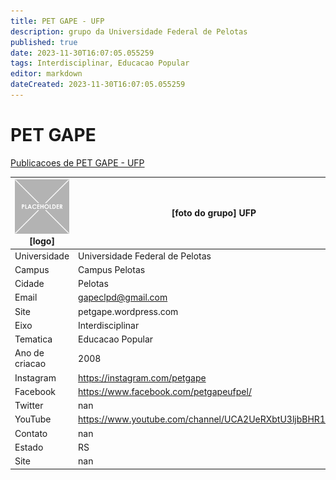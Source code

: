 ```yaml
---
title: PET GAPE - UFP
description: grupo da Universidade Federal de Pelotas
published: true
date: 2023-11-30T16:07:05.055259
tags: Interdisciplinar, Educacao Popular
editor: markdown
dateCreated: 2023-11-30T16:07:05.055259
---
```


# PET GAPE

[Publicacoes de PET GAPE - UFP](/atividade/184PETGAPEUFP/feed.md)

| ![placeholder.png](/placeholder.png) [logo] | [foto do grupo] UFP         |
| ------------------------------------------- | ------------------------------------------------- |
| Universidade                                | Universidade Federal de Pelotas      |
| Campus                                      | Campus Pelotas            |
| Cidade                                      | Pelotas             |
| Email                                       | gapeclpd@gmail.com             |
| Site                                        | petgape.wordpress.com              |
| Eixo                                        | Interdisciplinar              |
| Tematica                                    | Educacao Popular          |
| Ano de criacao                              | 2008        |
| Instagram                                   | https://instagram.com/petgape         |
| Facebook                                    | https://www.facebook.com/petgapeufpel/          |
| Twitter                                     | nan           |
| YouTube                                     | https://www.youtube.com/channel/UCA2UeRXbtU3ljbBHR1pJ2jA           |
| Contato                                     | nan         |
| Estado                                      |  RS            |
| Site                                        | nan |
